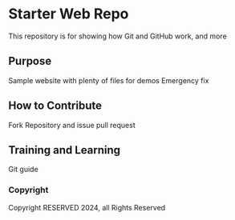 # Starter Web Repo

This repository is for showing how Git and GitHub work, and more

## Purpose

Sample website with plenty of files for demos
Emergency fix

## How to Contribute
Fork Repository and issue pull request

## Training and Learning

Git guide

### Copyright

Copyright RESERVED 2024, all Rights Reserved